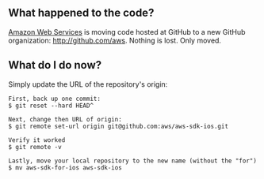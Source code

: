 ## What happened to the code?
[Amazon Web Services](http://aws.amazon.com/) is moving code hosted at GitHub to a new
GitHub organization: <http://github.com/aws>. Nothing is lost. Only moved.

## What do I do now?
Simply update the URL of the repository's origin:

	First, back up one commit:
	$ git reset --hard HEAD^

	Next, change then URL of origin:
	$ git remote set-url origin git@github.com:aws/aws-sdk-ios.git

	Verify it worked
	$ git remote -v

	Lastly, move your local repository to the new name (without the "for")
	$ mv aws-sdk-for-ios aws-sdk-ios
